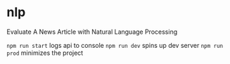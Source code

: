 # nlp
Evaluate A News Article with Natural Language Processing

`npm run start` logs api to console
`npm run dev` spins up dev server
`npm run prod` minimizes the project